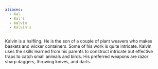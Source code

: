 ```yaml
---
aliases:
  - Kal
  - Kal's
  - Kalvin
  - Kalvin's
---
```

Kalvin is a halfling. He is the son of a couple of plant weavers who makes baskets and wicker containers. Some of his work is quite intricate. Kalvin uses the skills learned from his parents to construct intricate but effective traps to catch small animals and birds. His preferred weapons are razor sharp daggers, throwing knives, and darts.
